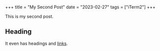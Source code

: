 +++
title = "My Second Post"
date = "2023-02-27"
tags = ["iTerm2"]
+++

This is my second post.

## Heading

It even has headings and [links](https://myopic.design/).
